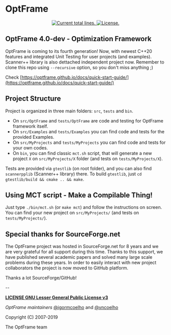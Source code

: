 OptFrame
========

<p align="center">
  <a href="https://github.com/optframe/optframe">
    <img src="https://tokei.rs/b1/github/optframe/optframe?category=lines" alt="Current total lines.">
  </a>
  <a href="https://github.com/optframe/optframe/blob/master/LICENSE">
    <img src="https://img.shields.io/badge/License-LGPL%20v3-blue.svg" alt="License.">
  </a>
</p>

## OptFrame 4.0-dev - Optimization Framework

OptFrame is coming to its fourth generation! Now, with newest C++20 features and integrated Unit Testing for user projects (and examples). Scanner++ library is also dettached independent project now.
Remember to clone this repo using `--recursive` option, so you don't miss anything ;)

Check [https://optframe.github.io/docs/quick-start-guide/](https://optframe.github.io/docs/quick-start-guide/)

## Project Structure

Project is organized in three main folders: `src`, `tests` and `bin`.
* On `src/OptFrame` and `tests/OptFrame` are code and testing for OptFrame framework itself.
* On `src/Examples` and `tests/Examples` you can find code and tests for the provided Examples.
* On `src/MyProjects` and `tests/MyProjects` you can find code and tests for your own codes.
* On `bin`, you can find classic `mct.sh` script, that will generate a new project `X` on `src/MyProjects/X` folder (and tests on `tests/MyProjects/X`).

Tests are provided via `gtestlib` (on root folder), and you can also find `scannerpplib` (Scanner++ library) there.
To build `gtestlib`, just `cd gtestlib/build && cmake .. && make`.

## Using MCT script - Make a Compilable Thing!

Just type `./bin/mct.sh` (or `make mct`) and follow the instructions on screen.
You can find your new project on `src/MyProjects/` (and tests on `tests/MyProjects/`).

## Special thanks for SourceForge.net

The OptFrame project was hosted in SourceForge.net for 8 years and we are
very grateful for all support during this time. Thanks to this support, we
have published several academic papers and solved many large scale problems
during these years. In order to easily interact with new project collaborators
the project is now moved to GitHub platform.

Thanks a lot SourceForge/GitHub!

--

[**LICENSE GNU Lesser General Public License v3**](https://github.com/optframe/optframe/blob/master/LICENSE)

*OptFrame maintainers* [@igormcoelho](https://github.com/igormcoelho) and [@vncoelho](https://github.com/vncoelho)

Copyright (C) 2007-2019

The OptFrame team
